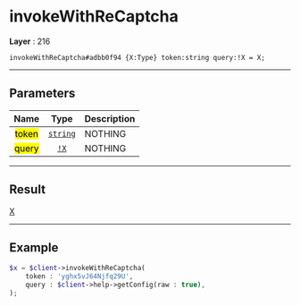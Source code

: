 # invokeWithReCaptcha

**Layer** : 216

```tl
invokeWithReCaptcha#adbb0f94 {X:Type} token:string query:!X = X;
```

---

## Parameters

| Name | Type | Description |
| :---: | :---: | :--- |
| <mark>token</mark> | [`string`](type/string) | NOTHING |
| <mark>query</mark> | [`!X`](type/X) | NOTHING |

---

## Result

[X](type/X)

---

## Example

```php
$x = $client->invokeWithReCaptcha(
	token : 'yghx5vJ64Njfq29U',
	query : $client->help->getConfig(raw : true),
);
```